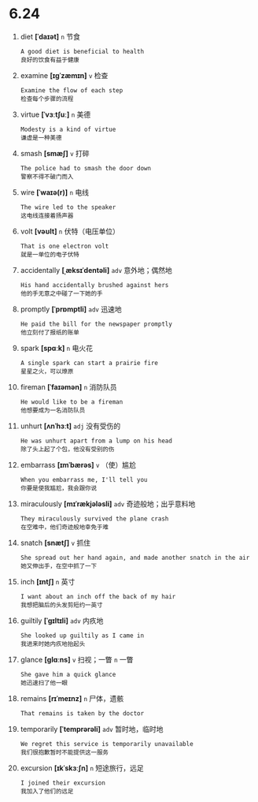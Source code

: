 # 6.24












1. diet **[ˈdaɪət]** `n` 节食
    ```
    A good diet is beneficial to health
    良好的饮食有益于健康
    ```

2. examine **[ɪɡˈzæmɪn]** `v` 检查
    ```
    Examine the flow of each step
    检查每个步骤的流程
    ```

3. virtue **[ˈvɜːtʃuː]** `n` 美德
    ```
    Modesty is a kind of virtue
    谦虚是一种美德
    ```

4. smash **[smæʃ]** `v` 打碎
    ```
    The police had to smash the door down
    警察不得不破门而入
    ```

5. wire **[ˈwaɪə(r)]** `n` 电线
    ```
    The wire led to the speaker
    这电线连接着扬声器
    ```

6. volt **[vəʊlt]** `n` 伏特（电压单位）
    ```
    That is one electron volt
    就是一单位的电子伏特
    ```

7. accidentally **[ˌæksɪˈdentəli]** `adv` 意外地；偶然地
    ```
    His hand accidentally brushed against hers
    他的手无意之中碰了一下她的手
    ```

8. promptly **[ˈprɒmptli]** `adv` 迅速地
    ```
    He paid the bill for the newspaper promptly
    他立刻付了报纸的账单
    ```

9. spark **[spɑːk]** `n` 电火花
    ```
    A single spark can start a prairie fire
    星星之火，可以燎原
    ```

10. fireman **[ˈfaɪəmən]** `n` 消防队员
    ```
    He would like to be a fireman
    他想要成为一名消防队员
    ```

11. unhurt **[ʌnˈhɜːt]** `adj` 没有受伤的
    ```
    He was unhurt apart from a lump on his head
    除了头上起了个包，他没有受别的伤
    ```

12. embarrass **[ɪmˈbærəs]** `v` （使）尴尬
    ```
    When you embarrass me, I'll tell you
    你要是使我尴尬，我会跟你说
    ```

13. miraculously **[mɪˈrækjələsli]** `adv` 奇迹般地；出乎意料地
    ```
    They miraculously survived the plane crash
    在空难中，他们奇迹般地幸免于难
    ```

14. snatch **[snætʃ]** `v` 抓住
    ```
    She spread out her hand again, and made another snatch in the air
    她又伸出手，在空中抓了一下
    ```

15. inch **[ɪntʃ]** `n` 英寸
    ```
    I want about an inch off the back of my hair
    我想把脑后的头发剪短约一英寸
    ```

16. guiltily **[ˈɡɪltɪli]** `adv` 内疚地
    ```
    She looked up guiltily as I came in
    我进来时她内疚地抬起头
    ```

17. glance **[ɡlɑːns]** `v` 扫视；一瞥 `n` 一瞥
    ```
    She gave him a quick glance
    她迅速扫了他一眼
    ```

18. remains **[rɪˈmeɪnz]** `n` 尸体，遗骸
    ```
    That remains is taken by the doctor
    
    ```

19. temporarily **[ˈtemprərəli]** `adv` 暂时地，临时地
    ```
    We regret this service is temporarily unavailable
    我们很抱歉暂时不能提供这一服务
    ```

20. excursion **[ɪkˈskɜːʃn]** `n` 短途旅行，远足
    ```
    I joined their excursion
    我加入了他们的远足
    ```
